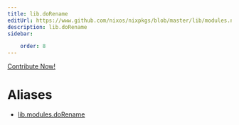 ```yaml
---
title: lib.doRename
editUrl: https://www.github.com/nixos/nixpkgs/blob/master/lib/modules.nix#L1285C14
description: lib.doRename
sidebar:

    order: 8
---
```


<a href="https://www.github.com/nixos/nixpkgs/blob/master/lib/modules.nix#L1285C14">Contribute Now!</a>


# Aliases

- [lib.modules.doRename](/reference/libmodules.doRename)


